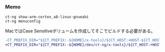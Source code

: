 ### Memo

```
ct-ng show-arm-cortex_a8-linux-gnueabi
ct-ng menuconfig
```

MacではCase Sensitiveボリュームを作成してそこでビルドする必要がある。

```diff
-CT_PREFIX_DIR="${CT_PREFIX:-${HOME}/x-tools}/${CT_HOST:+HOST-${CT_HOST}/}${CT_TARGET}"
+CT_PREFIX_DIR="${CT_PREFIX:-${HOME}/dev/ct-ng/x-tools}/${CT_HOST:+HOST-${CT_HOST}/}${CT_TARGET}"
```


